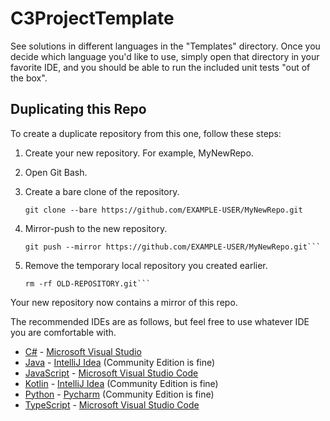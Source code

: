# C3ProjectTemplate

See solutions in different languages in the "Templates" directory. Once you decide which language you'd like to use,
simply open that directory in your favorite IDE, and you should be able to run the included unit tests "out of the box".

## Duplicating this Repo

To create a duplicate repository from this one, follow these steps:

1. Create your new repository. For example, MyNewRepo.

2. Open Git Bash.

3. Create a bare clone of the repository.

    ```git clone --bare https://github.com/EXAMPLE-USER/MyNewRepo.git```

4. Mirror-push to the new repository.
  
    ```cd MyNewRepo.git
    git push --mirror https://github.com/EXAMPLE-USER/MyNewRepo.git```

5. Remove the temporary local repository you created earlier.

    ```cd ..
    rm -rf OLD-REPOSITORY.git```

Your new repository now contains a mirror of this repo.

The recommended IDEs are as follows, but feel free to use whatever IDE you are comfortable with.

-   [C#](Templates/C%23) - [Microsoft Visual Studio](https://visualstudio.microsoft.com/vs/community/)
-   [Java](Templates/Java) - [IntelliJ Idea](https://www.jetbrains.com/idea/download) (Community Edition is fine)
-   [JavaScript](Templates/JavaScript) - [Microsoft Visual Studio Code](https://code.visualstudio.com/)
-   [Kotlin](Templates/Kotlin) - [IntelliJ Idea](https://www.jetbrains.com/idea/download) (Community Edition is fine)
-   [Python](Templates/Python) - [Pycharm](https://www.jetbrains.com/pycharm/download/?section=windows) (Community Edition is fine)
-   [TypeScript](Templates/TypeScript) - [Microsoft Visual Studio Code](https://code.visualstudio.com/)
